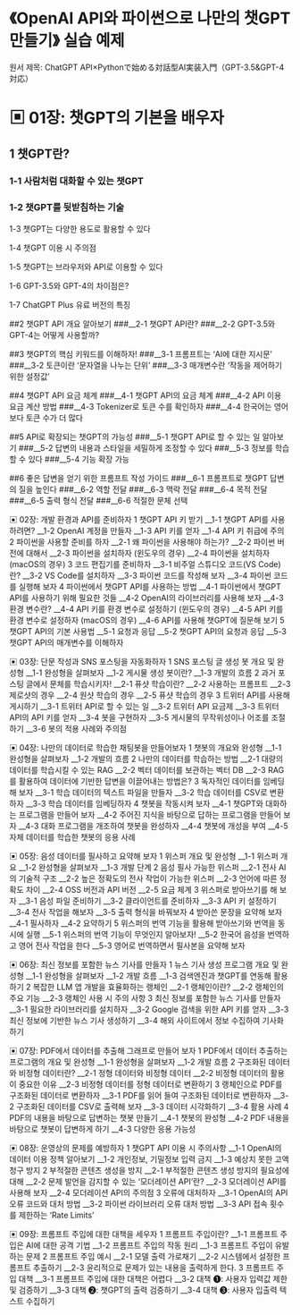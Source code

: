 # 《OpenAI API와 파이썬으로 나만의 챗GPT 만들기》 실습 예제

원서 제목: ChatGPT API×Pythonで始める対話型AI実装入門（GPT-3.5&GPT-4 対応）

# ▣ 01장: 챗GPT의 기본을 배우자

## 1 챗GPT란?
###  1-1 사람처럼 대화할 수 있는 챗GPT
### 1-2 챗GPT를 뒷받침하는 기술
  
  1-3 챗GPT는 다양한 용도로 활용할 수 있다
  
  1-4 챗GPT 이용 시 주의점
  
  1-5 챗GPT는 브라우저와 API로 이용할 수 있다
  
  1-6 GPT-3.5와 GPT-4의 차이점은?
  
  1-7 ChatGPT Plus 유료 버전의 특징

##2 챗GPT API 개요 알아보기
###__2-1 챗GPT API란?
###__2-2 GPT-3.5와 GPT-4는 어떻게 사용할까?

##3 챗GPT의 핵심 키워드를 이해하자!
###__3-1 프롬프트는 ‘AI에 대한 지시문’
###__3-2 토큰이란 ‘문자열을 나누는 단위’
###__3-3 매개변수란 ‘작동을 제어하기 위한 설정값’

##4 챗GPT API 요금 체계
###__4-1 챗GPT API의 요금 체계
###__4-2 API 이용 요금 계산 방법
###__4-3 Tokenizer로 토큰 수를 확인하자
###__4-4 한국어는 영어보다 토큰 수가 더 많다

##5 API로 확장되는 챗GPT의 가능성
###__5-1 챗GPT API로 할 수 있는 일 알아보기
###__5-2 답변의 내용과 스타일을 세밀하게 조정할 수 있다
###__5-3 정보를 학습할 수 있다
###__5-4 기능 확장 가능

##6 좋은 답변을 얻기 위한 프롬프트 작성 가이드
###__6-1 프롬프트로 챗GPT 답변의 질을 높인다
###__6-2 역할 전달
###__6-3 맥락 전달
###__6-4 목적 전달
###__6-5 출력 형식 전달
###__6-6 적절한 문체 선택
 
▣ 02장: 개발 환경과 API를 준비하자
1 챗GPT API 키 받기
__1-1 챗GPT API를 사용하려면?
__1-2 OpenAI 계정을 만들자
__1-3 API 키를 얻자
__1-4 API 키 취급에 주의
2 파이썬을 사용할 준비를 하자
__2-1 왜 파이썬을 사용해야 하는가?
__2-2 파이썬 버전에 대해서
__2-3 파이썬을 설치하자 (윈도우의 경우)
__2-4 파이썬을 설치하자 (macOS의 경우)
3 코드 편집기를 준비하자
__3-1 비주얼 스튜디오 코드(VS Code)란?
__3-2 VS Code를 설치하자
__3-3 파이썬 코드를 작성해 보자
__3-4 파이썬 코드를 실행해 보자
4 파이썬에서 챗GPT API를 사용하는 방법
__4-1 파이썬에서 챗GPT API를 사용하기 위해 필요한 것들
__4-2 OpenAI의 라이브러리를 사용해 보자
__4-3 환경 변수란?
__4-4 API 키를 환경 변수로 설정하기 (윈도우의 경우)
__4-5 API 키를 환경 변수로 설정하자 (macOS의 경우)
__4-6 API를 사용해 챗GPT에 질문해 보기
5 챗GPT API의 기본 사용법
__5-1 요청과 응답
__5-2 챗GPT API의 요청과 응답
__5-3 챗GPT API의 매개변수를 이해하자
 
▣ 03장: 단문 작성과 SNS 포스팅을 자동화하자
1 SNS 포스팅 글 생성 봇 개요 및 완성형
__1-1 완성형을 살펴보자
__1-2 게시물 생성 봇이란?
__1-3 개발의 흐름
2 과거 포스팅 글에서 문체를 학습시키자!
__2-1 퓨샷 학습이란?
__2-2 사용하는 프롬프트
__2-3 제로샷의 경우
__2-4 원샷 학습의 경우
__2-5 퓨샷 학습의 경우
3 트위터 API를 사용해 게시하기
__3-1 트위터 API로 할 수 있는 일
__3-2 트위터 API 요금제
__3-3 트위터 API의 API 키를 얻자
__3-4 봇을 구현하자
__3-5 게시물의 무작위성이나 어조를 조절하기
__3-6 봇의 적용 사례와 주의점
 
▣ 04장: 나만의 데이터로 학습한 채팅봇을 만들어보자
1 챗봇의 개요와 완성형
__1-1 완성형을 살펴보자
__1-2 개발의 흐름
2 나만의 데이터를 학습하는 방법
__2-1 대량의 데이터를 학습시킬 수 있는 RAG
__2-2 벡터 데이터를 보관하는 벡터 DB
__2-3 RAG를 활용하여 데이터에 기반한 답변을 이끌어내는 방법은?
3 독자적인 데이터를 임베딩해 보자
__3-1 학습 데이터의 텍스트 파일을 만들자
__3-2 학습 데이터를 CSV로 변환하자
__3-3 학습 데이터를 임베딩하자
4 챗봇을 작동시켜 보자
__4-1 챗GPT와 대화하는 프로그램을 만들어 보자
__4-2 주어진 지식을 바탕으로 답하는 프로그램을 만들어 보자
__4-3 대화 프로그램을 개조하여 챗봇을 완성하자
__4-4 챗봇에 개성을 부여
__4-5 자체 데이터를 학습한 챗봇의 응용 사례
 
▣ 05장: 음성 데이터를 필사하고 요약해 보자
1 위스퍼 개요 및 완성형
__1-1 위스퍼 개요
__1-2 완성형을 살펴보자
__1-3 개발 단계
2 음성 필사 가능한 위스퍼
__2-1 전사 AI의 기술적 구조
__2-2 높은 정확도의 전사 작업이 가능한 위스퍼
__2-3 언어에 따른 정확도 차이
__2-4 OSS 버전과 API 버전
__2-5 요금 체계
3 위스퍼로 받아쓰기를 해 보자
__3-1 음성 파일 준비하기
__3-2 클라이언트를 준비하자
__3-3 API 키 설정하기
__3-4 전사 작업을 해보자
__3-5 출력 형식을 바꿔보자
4 받아쓴 문장을 요약해 보자
__4-1 필사하자
__4-2 요약하기
5 위스퍼의 번역 기능을 활용해 받아쓰기와 번역을 동시에 실행
__5-1 위스퍼의 번역 기능이 무엇인지 알아보자!
__5-2 한국어 음성을 번역하고 영어 전사 작업을 한다
__5-3 영어로 번역하면서 필사본을 요약해 보자
 
▣ 06장: 최신 정보를 포함한 뉴스 기사를 만들자
1 뉴스 기사 생성 프로그램 개요 및 완성형
__1-1 완성형을 살펴보자
__1-2 개발 흐름
__1-3 검색엔진과 챗GPT를 연동해 활용하기
2 복잡한 LLM 앱 개발을 효율화하는 랭체인
__2-1 랭체인이란?
__2-2 랭체인의 주요 기능
__2-3 랭체인 사용 시 주의 사항
3 최신 정보를 포함한 뉴스 기사를 만들자
__3-1 필요한 라이브러리를 설치하자
__3-2 Google 검색을 위한 API 키를 얻자
__3-3 최신 정보에 기반한 뉴스 기사 생성하기
__3-4 해외 사이트에서 정보 수집하여 기사화하기
 
▣ 07장: PDF에서 데이터를 추출해 그래프로 만들어 보자
1 PDF에서 데이터 추출하는 프로그램의 개요 및 완성형
__1-1 완성형을 살펴보자
__1-2 개발 흐름
2 구조화된 데이터와 비정형 데이터란?
__2-1 정형 데이터와 비정형 데이터
__2-2 비정형 데이터의 활용이 중요한 이유
__2-3 비정형 데이터를 정형 데이터로 변환하기
3 랭체인으로 PDF를 구조화된 데이터로 변환하자
__3-1 PDF를 읽어 들여 구조화된 데이터로 변환하자
__3-2 구조화된 데이터를 CSV로 출력해 보자
__3-3 데이터 시각화하기
__3-4 활용 사례
4 PDF의 내용을 바탕으로 답변하는 챗봇 만들기
__4-1 챗봇의 완성형
__4-2 PDF 내용을 바탕으로 챗봇이 답변하게 하기
__4-3 다양한 응용 가능성
 
▣ 08장: 운영상의 문제를 예방하자
1 챗GPT API 이용 시 주의사항
__1-1 OpenAI의 데이터 이용 정책 알아보기
__1-2 개인정보, 기밀정보 입력 금지
__1-3 예상치 못한 고액 청구 방지
2 부적절한 콘텐츠 생성을 방지
__2-1 부적절한 콘텐츠 생성 방지의 필요성에 대해
__2-2 문제 발언을 감지할 수 있는 ‘모더레이션 API’란?
__2-3 모더레이션 API를 사용해 보자
__2-4 모더레이션 API의 주의점
3 오류에 대처하자
__3-1 OpenAI의 API 오류 코드와 대처 방법
__3-2 파이썬 라이브러리 오류 대처 방법
__3-3 API 접속 횟수를 제한하는 ‘Rate Limits’
 
▣ 09장: 프롬프트 주입에 대한 대책을 세우자
1 프롬프트 주입이란?
__1-1 프롬프트 주입은 AI에 대한 공격 기법
__1-2 프롬프트 주입의 작동 원리
__1-3 프롬프트 주입이 유발하는 문제
2 프롬프트 주입 예시
__2-1 모델 출력 가로채기
__2-2 시스템에서 설정한 프롬프트 추출하기
__2-3 윤리적으로 문제가 있는 내용을 출력하게 한다.
3 프롬프트 주입 대책
__3-1 프롬프트 주입에 대한 대책은 어렵다
__3-2 대책 ➊: 사용자 입력값 제한 및 검증하기
__3-3 대책 ➋: 챗GPT의 출력 검증하기
__3-4 대책 ➌: 사용자 입출력 텍스트 수집하기
